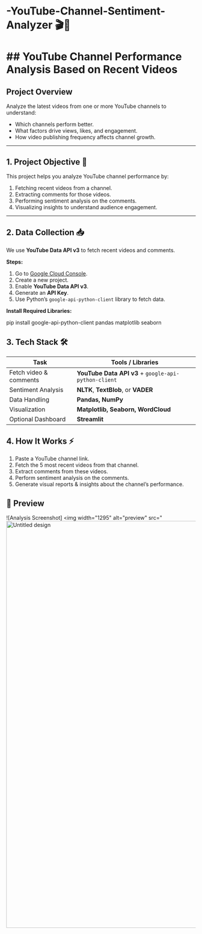 # -YouTube-Channel-Sentiment-Analyzer 🎬💬

# ## YouTube Channel Performance Analysis Based on Recent Videos

## Project Overview
Analyze the latest videos from one or more YouTube channels to understand:

- Which channels perform better.
- What factors drive views, likes, and engagement.
- How video publishing frequency affects channel growth.

---

## 1. Project Objective 🎯
This project helps you analyze YouTube channel performance by:

1. Fetching recent videos from a channel.
2. Extracting comments for those videos.
3. Performing sentiment analysis on the comments.
4. Visualizing insights to understand audience engagement.

---

## 2. Data Collection 📥
We use **YouTube Data API v3** to fetch recent videos and comments.

**Steps:**
1. Go to [Google Cloud Console](https://console.cloud.google.com/).
2. Create a new project.
3. Enable **YouTube Data API v3**.
4. Generate an **API Key**.
5. Use Python’s `google-api-python-client` library to fetch data.

**Install Required Libraries:**

pip install google-api-python-client pandas matplotlib seaborn

## 3. Tech Stack 🛠️
| Task                   | Tools / Libraries                                    |
| ---------------------- | ---------------------------------------------------- |
| Fetch video & comments | **YouTube Data API v3** + `google-api-python-client` |
| Sentiment Analysis     | **NLTK**, **TextBlob**, or **VADER**                 |
| Data Handling          | **Pandas, NumPy**                                    |
| Visualization          | **Matplotlib, Seaborn, WordCloud**                   |
| Optional Dashboard     | **Streamlit**                                        |

## 4. How It Works ⚡
1. Paste a YouTube channel link.
2. Fetch the 5 most recent videos from that channel.
3. Extract comments from these videos.
4. Perform sentiment analysis on the comments.
5. Generate visual reports & insights about the channel’s performance.

## 📸 Preview

![Analysis Screenshot]
<img width="1295" alt="preview" src="<img width="1920" height="1080" alt="Untitled design" src="https://github.com/user-attachments/assets/65a0325f-f0be-4ad1-80be-fec4ce4717d2" />

